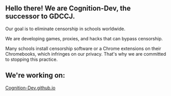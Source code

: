## Hello there! We are **Cognition-Dev**, the successor to **GDCCJ**. 

Our goal is to eliminate censorship in schools worldwide. 

We are developing games, proxies, and hacks that can bypass censorship. 

Many schools install censorship software or a Chrome extensions on their Chromebooks, which infringes on our privacy. That's why we are committed to stopping this practice.

## We're working on:

[Cognition-Dev.github.io](Cognition-Dev.github.io)

